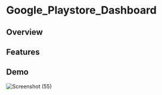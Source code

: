 # Google_Playstore_Dashboard
## Overview
## Features
## Demo
![Screenshot (55)](https://user-images.githubusercontent.com/48888895/121781471-9216e500-cbc2-11eb-9cce-9bc083dbd1d6.png)
